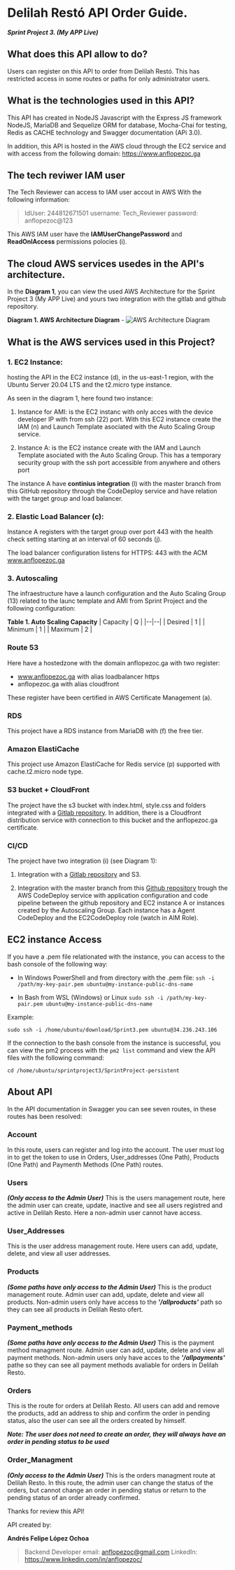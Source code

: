 # Delilah Restó API Order Guide.
***Sprint Project 3. (My APP Live)***

## What does this API allow to do?
Users can register on this API to order from Delilah Restó. This has restricted access in some routes or paths for only administrator users.

## What is the technologies used in this API?
This API has created in NodeJS Javascript with the Express JS framework NodeJS, MariaDB and Sequelize ORM for database, Mocha-Chai for testing, Redis as CACHE technology and Swagger documentation (APi 3.0).

In addition, this API is hosted in the AWS cloud through the EC2 service and with access from the following domain: https://www.anflopezoc.ga

## The tech reviwer IAM user 

The Tech Reviewer can access to IAM user accout in AWS With the following information: 

>IdUser: 244812671501
>username: Tech_Reviewer 
>password: anflopezoc@123

This  AWS IAM user have the **IAMUserChangePassword** and **ReadOnlAccess** permissions polocies (i).


## The cloud AWS services usedes in the API's architecture.

In the **Diagram 1**, you can view the used AWS Architecture for the Sprint Project 3 (My APP Live) and yours two integration with the gitlab and github repository.


**Diagram 1. AWS Architecture Diagram** - 
![AWS Architecture Diagram](https://anflopezoc.ga/Images/AWS+Architecture+Diagram+-+Sprint+Project+3.jpg)


## What is the AWS services used in this Project?


### 1. EC2 Instance:
hosting the API in the EC2 instance (d), in the us-east-1 region, with the Ubuntu Server 20.04 LTS and the t2.micro type instance.

As seen in the diagram 1, here found two instance:
 1. Instance for AMI: is the EC2 instanc with only acces with the device developer IP with from ssh (22) port. With this EC2 instance create the IAM (n) and Launch Template asociated with the Auto Scaling Group service.  

 2. Instance A: is the EC2 instance create with the IAM and Launch Template asociated with the Auto Scaling Group. This has a temporary security group with the ssh port accessible from anywhere and others port 

 The instance A have **continius integration** (l) with the master branch from this GitHub repository through the CodeDeploy service and have relation with the target group and load balancer. 

### 2. Elastic Load Balancer (c):
Instance A registers with the target group over port 443 with the health check setting starting at an interval of 60 seconds (j).

The load balancer configuration listens for HTTPS: 443 with the ACM www.anflopezoc.ga 

### 3. Autoscaling 
The infraestructure have a launch configuration and the Auto Scaling Group (13) related to the launc template and AMI from Sprint Project and the following configuration:

**Table 1. Auto Scaling Capacity**
| Capacity | Q |
|--|--|
| Desired | 1 |
| Minimum | 1 |
| Maximum | 2 | 

### Route 53

Here have a hostedzone with the domain anflopezoc.ga with two register:
- www.anflopezoc.ga with alias loadbalancer https 
- anflopezoc.ga with alias cloudfront 

These register have been certified in AWS Certificate Management (a).

### RDS

This project have a RDS instance from MariaDB with (f) the free tier.

### Amazon ElastiCache 

This project use Amazon ElastiCache for Redis service (p) supported with cache.t2.micro node type.

### S3 bucket + CloudFront 

The project have the s3 bucket with index.html, style.css and folders integrated with a [Gitlab repository](https://gitlab.com/anflopezoc/sprintproject3-cicd-s3). In addition, there is a Cloudfront distribution service with connection to this bucket and the anflopezoc.ga certificate.


### CI/CD

The project have two integration (i) (see Diagram 1):

1. Integration with a [Gitlab repository](https://gitlab.com/anflopezoc/sprintproject3-cicd-s3) and S3.

2. Integration with the master branch from this [Github repository](https://github.com/anflopezoc/delilahresto_restapi-sprintproject_persistent/tree/master/SprintProject-persistent) trough the AWS CodeDeploy service with application configuration and code pipeline between the github repository and EC2 instance A or instances created by the Autoscaling Group.
Each instance has a Agent CodeDeploy and the EC2CodeDeploy role (watch in AIM Role).


## EC2 instance Access

If you have a .pem file relationated with the instance, you can access to the bash console of the following way:

- In Windows PowerShell and from directory with the .pem file:
    `ssh -i /path/my-key-pair.pem ubuntu@my-instance-public-dns-name`

- In Bash from WSL (Windows) or Linux
    `sudo ssh -i /path/my-key-pair.pem ubuntu@my-instance-public-dns-name`

Example:

`sudo ssh -i /home/ubuntu/download/Sprint3.pem ubuntu@34.236.243.106`


If the connection to the bash console from the instance is successful, you can view the pm2 process with the `pm2 list` command and view the API files with the following command:

`cd /home/ubuntu/sprintproject3/SprintProject-persistent`


## About API 

In the API documentation in Swagger you can see seven routes, in these routes has been resolved:

### Account 
In this route, users can register and log into the account. The user must log in to get the token to use in Orders, User_addresses (One Path), Products (One Path) and Paymenth Methods (One Path) routes.

### Users
***(Only access to the Admin User)***
This is the users management route, here the admin user can create, update, inactive and see all users registred and active in Delilah Resto. Here a non-admin user cannot have access.

### User_Addresses
This is the user address management route. Here users can add, update, delete, and view all user addresses.

### Products
***(Some paths have only access to the Admin User)***
This is the product management route. Admin user can add, update, delete and view all products. Non-admin users only have access to the ***'/allproducts'*** path so they can see all products in Delilah Resto ofert. 

### Payment_methods
***(Some paths have only access to the Admin User)***
This is the payment method managment route. Admin user can add, update, delete and view all payment methods. Non-admin users only have acces to the ***'/allpayments'*** pathe so they can see all payment methods avaliable for orders in Delilah Resto.

### Orders
This is the route for orders at Delilah Resto. All users can add and remove the products, add an address to ship and confirm the order in pending status, also the user can see all the orders created by himself.

***Note: The user does not need to create an order, they will always have an order in pending status to be used***

### Order_Managment
***(Only access to the Admin User)***
This is the orders managment route at Delilah Resto. In this route, the admin user can change the status of the orders, but cannot change an order in pending status or return to the pending status of an order already confirmed.

Thanks for review this API!

API created by:


**Andrés Felipe López Ochoa**
>  Backend Developer
>  email: anflopezoc@gmail.com
>  LinkedIn: https://www.linkedin.com/in/anflopezoc/
